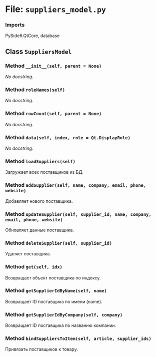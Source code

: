 # File: `suppliers_model.py`

### Imports
PySide6.QtCore, database

## Class `SuppliersModel`
### Method `__init__(self, parent = None)`
_No docstring._

### Method `roleNames(self)`
_No docstring._

### Method `rowCount(self, parent = None)`
_No docstring._

### Method `data(self, index, role = Qt.DisplayRole)`
_No docstring._

### Method `loadSuppliers(self)`
Загружает всех поставщиков из БД.

### Method `addSupplier(self, name, company, email, phone, website)`
Добавляет нового поставщика.

### Method `updateSupplier(self, supplier_id, name, company, email, phone, website)`
Обновляет данные поставщика.

### Method `deleteSupplier(self, supplier_id)`
Удаляет поставщика.

### Method `get(self, idx)`
Возвращает объект поставщика по индексу.

### Method `getSupplierIdByName(self, name)`
Возвращает ID поставщика по имени (name).

### Method `getSupplierIdByCompany(self, company)`
Возвращает ID поставщика по названию компании.

### Method `bindSuppliersToItem(self, article, supplier_ids)`
Привязать поставщиков к товару.
